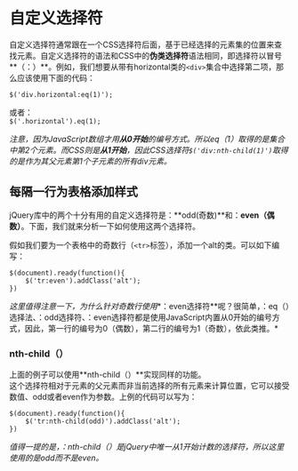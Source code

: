 # 自定义选择符

自定义选择符通常跟在一个CSS选择符后面，基于已经选择的元素集的位置来查找元素。自定义选择符的语法和CSS中的**伪类选择符**语法相同，即选择符以冒号**（：）**。例如，我们想要从带有horizontal类的`<div>`集合中选择第二项，那么应该使用下面的代码：  

`$('div.horizontal:eq(1)');`  

或者：  
`$('.horizontal').eq(1);`

*注意，因为JavaScript数组才用**从0开始**的编号方式。所以eq（1）取得的是集合中第2个元素。而CSS则是**从1开始**，因此CSS选择符`$('div:nth-child(1)')`取得的是作为其父元素第1个子元素的所有div元素。*

## 每隔一行为表格添加样式

jQuery库中的两个十分有用的自定义选择符是：**odd(奇数)**和：**even（偶数）**。下面，我们就来分析一下如何使用这两个选择符。

假如我们要为一个表格中的奇数行（`<tr>`标签），添加一个alt的类。可以如下编写：

```
$(document).ready(function(){
    $('tr:even').addClass('alt');
})
```

*这里值得注意一下，为什么针对奇数行使用**：even选择符**呢？很简单，：eq（）选择法、：odd选择符、：even选择符都是使用JavaScript内置从0开始的编号方式，因此，第一行的编号为0（偶数），第二行的编号为1（奇数），依此类推。*

### nth-child（）

上面的例子可以使用**nth-child（）**实现同样的功能。  
这个选择符相对于元素的父元素而非当前选择的所有元素来计算位置，它可以接受数值、odd或者even作为参数。上例的代码可以写为：  

```
$(document).ready(function(){
    $('tr:nth-child(odd)').addClass('alt');
})
```

*值得一提的是，：nth-child（）是jQuery中唯一从1开始计数的选择符，所以这里使用的是odd而不是even。*